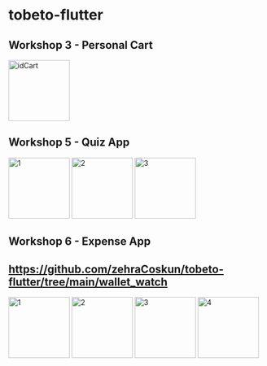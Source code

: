 # tobeto-flutter
## Workshop 3 - Personal Cart
<img width="120" alt="idCart" src="https://github.com/zehraCoskun/tobeto-flutter/assets/110024096/bcfb9713-a89b-47ec-a631-7d0cc3371ce0">


## Workshop 5 - Quiz App
<img width="120" alt="1" src="https://github.com/zehraCoskun/tobeto-flutter/assets/110024096/1d1cc55d-f5ae-4a47-934d-b97406da10bf">
<img width="120" alt="2" src="https://github.com/zehraCoskun/tobeto-flutter/assets/110024096/eaa9093f-1c12-4c81-96ef-845c10063673">
<img width="120" alt="3" src="https://github.com/zehraCoskun/tobeto-flutter/assets/110024096/f864d35e-170e-4c6f-bfde-8010abb24d59">

## Workshop 6 - Expense App
## https://github.com/zehraCoskun/tobeto-flutter/tree/main/wallet_watch

<img width="120" alt="1" src="https://github.com/zehraCoskun/tobeto-flutter/assets/110024096/847ba064-fe8d-4c3e-b512-592d4ab4b755">
<img width="120" alt="2" src="https://github.com/zehraCoskun/tobeto-flutter/assets/110024096/7798ef57-4797-490e-b3db-bc98748000a2">
<img width="120" alt="3" src="https://github.com/zehraCoskun/tobeto-flutter/assets/110024096/7f57fbbd-6c4b-4e13-80cd-b7b357a382ec">
<img width="120" alt="4" src="https://github.com/zehraCoskun/tobeto-flutter/assets/110024096/ac43f714-f609-40ac-ad8a-01c4fdd24673">



